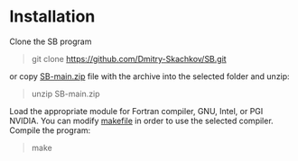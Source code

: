 # Installation

Clone the SB program

> git clone https://github.com/Dmitry-Skachkov/SB.git

or copy [SB-main.zip](https://github.com/Dmitry-Skachkov/SB/archive/refs/heads/main.zip) file with the archive into the selected folder and unzip:

> unzip SB-main.zip

Load the appropriate module for Fortran compiler, GNU, Intel, or PGI NVIDIA. You can modify [makefile](makefile) in order to use the selected compiler. Compile the program:

> make
  
